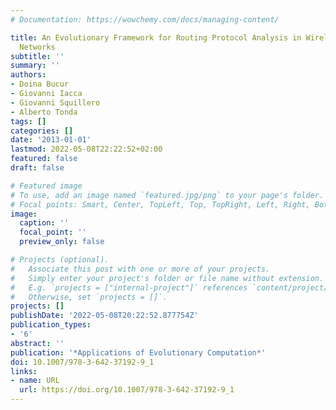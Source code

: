 ```yaml
---
# Documentation: https://wowchemy.com/docs/managing-content/

title: An Evolutionary Framework for Routing Protocol Analysis in Wireless Sensor
  Networks
subtitle: ''
summary: ''
authors:
- Doina Bucur
- Giovanni Iacca
- Giovanni Squillero
- Alberto Tonda
tags: []
categories: []
date: '2013-01-01'
lastmod: 2022-05-08T22:22:52+02:00
featured: false
draft: false

# Featured image
# To use, add an image named `featured.jpg/png` to your page's folder.
# Focal points: Smart, Center, TopLeft, Top, TopRight, Left, Right, BottomLeft, Bottom, BottomRight.
image:
  caption: ''
  focal_point: ''
  preview_only: false

# Projects (optional).
#   Associate this post with one or more of your projects.
#   Simply enter your project's folder or file name without extension.
#   E.g. `projects = ["internal-project"]` references `content/project/deep-learning/index.md`.
#   Otherwise, set `projects = []`.
projects: []
publishDate: '2022-05-08T20:22:52.877754Z'
publication_types:
- '6'
abstract: ''
publication: '*Applications of Evolutionary Computation*'
doi: 10.1007/978-3-642-37192-9_1
links:
- name: URL
  url: https://doi.org/10.1007/978-3-642-37192-9_1
---
```

